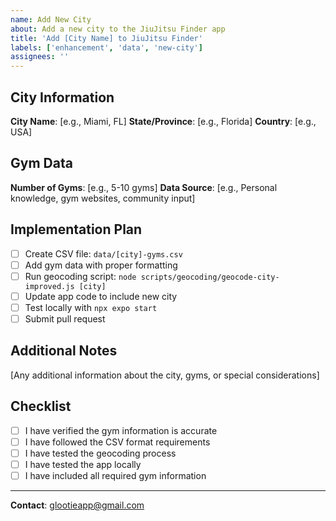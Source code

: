 ```yaml
---
name: Add New City
about: Add a new city to the JiuJitsu Finder app
title: 'Add [City Name] to JiuJitsu Finder'
labels: ['enhancement', 'data', 'new-city']
assignees: ''
---
```


## City Information

**City Name**: [e.g., Miami, FL]
**State/Province**: [e.g., Florida]
**Country**: [e.g., USA]

## Gym Data

**Number of Gyms**: [e.g., 5-10 gyms]
**Data Source**: [e.g., Personal knowledge, gym websites, community input]

## Implementation Plan

- [ ] Create CSV file: `data/[city]-gyms.csv`
- [ ] Add gym data with proper formatting
- [ ] Run geocoding script: `node scripts/geocoding/geocode-city-improved.js [city]`
- [ ] Update app code to include new city
- [ ] Test locally with `npx expo start`
- [ ] Submit pull request

## Additional Notes

[Any additional information about the city, gyms, or special considerations]

## Checklist

- [ ] I have verified the gym information is accurate
- [ ] I have followed the CSV format requirements
- [ ] I have tested the geocoding process
- [ ] I have tested the app locally
- [ ] I have included all required gym information

---

**Contact**: glootieapp@gmail.com 